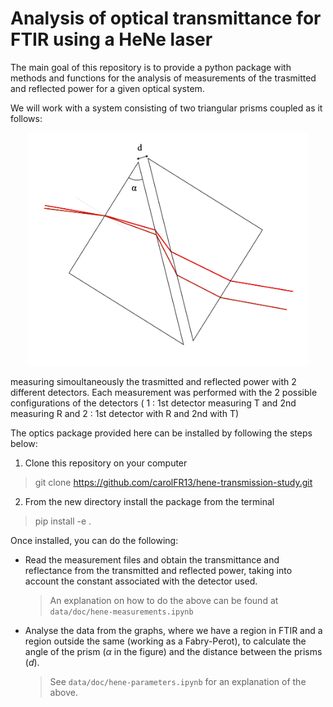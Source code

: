 # Analysis of optical transmittance for FTIR using a HeNe laser

The main goal of this repository is to provide a python package with methods and functions for the analysis of
measurements of the trasmitted and reflected power for a given optical system.

We will work with a system consisting of two triangular prisms coupled as it follows: 

<p align="center">
  <img src="https://github.com/carolFR13/hene-transmission-study/blob/main/data/img/prisms.png" width="450">
</p>

measuring simoultaneously the trasmitted and reflected power with 2 different detectors. Each measurement
was performed with the 2 possible configurations of the detectors ( 1 : 1st detector measuring T and 2nd measuring R and 2 : 1st detector with R and 2nd with T)

The optics package provided here can be installed by following the steps below:

1. Clone this repository on your computer
> git clone https://github.com/carolFR13/hene-transmission-study.git
2. From the new directory install the package from the terminal 
> pip install -e .

Once installed, you can do the following: 

- Read the measurement files and obtain the transmittance and reflectance from the transmitted and reflected power,
  taking into account the constant associated with the detector used.
  > An explanation on how to do the above can be found at `data/doc/hene-measurements.ipynb`
- Analyse the data from the graphs, where we have a region in FTIR and a region outside the same (working as a Fabry-Perot), to calculate
  the angle of the prism ($\alpha$ in the figure) and the distance between the prisms ($d$).
  > See `data/doc/hene-parameters.ipynb` for an explanation of the above.


